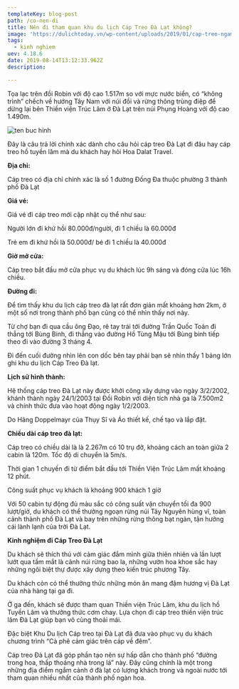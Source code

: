 ```yaml
---
templateKey: blog-post
path: /co-nen-di
title: Nên đi tham quan khu du lịch Cáp Treo Đà Lạt không?
image: 'https://dulichtoday.vn/wp-content/uploads/2019/01/cap-treo-ngam-thac-nuoc-datanla.jpg' 
tags:
  - kinh nghiem
uev: 4.18.6
date: 2019-08-14T13:12:33.962Z
description:

---
```


Tọa lạc trên đồi Robin với độ cao 1.517m so với mực nước biển, có “không trình” chếch về hướng Tây Nam với núi đồi và rừng thông trùng điệp để dừng lại bên Thiền viện Trúc Lâm ở Đà Lạt trên núi Phụng Hoàng với độ cao 1.490m.

![ten buc hinh](https://du-lich-da-lat.com/wp-content/uploads/2019/05/cap-treo-da-lat-1024x768.jpg "ten buc hinh")

Đây là câu trả lời chính xác dành cho câu hỏi cáp treo Đà Lạt đi đâu hay cáp treo hồ tuyền lâm mà du khách hay hỏi Hoa Dalat Travel.

**Địa chỉ:**

Cáp treo có địa chỉ chính xác là số 1 đường Đống Đa thuộc phường 3 thành phố Đà Lạt

**Giá vé:**

Giá vé đi cáp treo mới cập nhật cụ thể như sau:

Người lớn đi khứ hồi 80.000đ/người, đi 1 chiều là 60.000đ

Trẻ em đi khứ hồi là 50.000đ/ bé đi 1 chiều là 40.000đ

**Giờ mở cửa:**

Cáp treo bắt đầu mở cửa phục vụ du khách lúc 9h sáng và đóng cửa lúc 16h chiều.


**Đường đi:**

Để tìm thấy khu du lịch cáp treo đà lạt rất đơn giản mất khoảng hơn 2km, ở một số nơi trong thành phố bạn cũng có thể nhìn thấy nơi này.

Từ chợ bạn đi qua cầu ông Đạo, rẽ tay trái tới đường Trần Quốc Toản đi thẳng tới Bùng Binh, đi thẳng vào đường Hồ Tùng Mậu tới Bùng binh tiếp theo đi vào đường 3 tháng 4.

Đi đến cuối đường nhìn lên con dốc bên tay phải bạn sẽ nhìn thấy 1 bảng lớn ghi khu du lịch Cáp Treo Đà lạt.


**Lịch sử hình thành:**

Hệ thống cáp treo Đà Lạt này được khởi công xây dựng vào ngày 3/2/2002, khánh thành ngày 24/1/2003 tại Đồi Robin với diện tích nhà ga là 7.500m2 và chính thức đưa vào hoạt động ngày 1/2/2003.

Do Hãng Doppelmayr của Thụy Sĩ và Áo thiết kế, chế tạo và lắp đặt.

**Chiều dài cáp treo đà lạt:**

Cáp treo có chiều dài là là 2.267m có 10 trụ đỡ, khoảng cách an toàn giữa 2 cabin là 120m. Tốc độ di chuyển là 5m/s.

Thời gian 1 chuyến đi từ điểm bắt đầu tới Thiền Viện Trúc Lâm mất khoảng 12 phút.

Công suất phục vụ khách là khoảng 900 khách 1 giờ

Với 50 cabin tự động đủ màu sắc có công suất vận chuyển tối đa 900 lượt/giờ, du khách có thể thưởng ngoạn rừng núi Tây Nguyên hùng vĩ, toàn cảnh thành phố Đà Lạt và bay trên những rừng thông bạt ngàn, tận hưởng cái lành lạnh của trời Đà Lạt.

**Kinh nghiệm đi Cáp Treo Đà Lạt**

Du khách sẽ thích thú với cảm giác đắm mình giữa thiên nhiên và lần lượt lướt qua tầm mắt là cảnh núi rừng bao la, những vườn hoa khoe sắc hay những ngôi biệt thự được xây dựng theo kiến trúc phương Tây.


Du khách còn có thể thưởng thức những món ăn mang đậm hương vị Đà Lạt của nhà hàng tại ga đi.


Ở ga đến, khách sẽ được tham quan Thiền viện Trúc Lâm, khu du lịch hồ Tuyền Lâm và thưởng thức cơm chay. Lựa chọn đi cáp treo thiền viện trúc lâm Đà Lạt giúp bạn vô cùng thoải mái.

Đặc biệt Khu Du lịch Cáp treo tại Đà Lạt đã đưa vào phục vụ du khách chương trình “Cà phê cảm giác trên cáp về đêm”.

Cáp treo Đà Lạt đã góp phần tạo nên sự hấp dẫn cho thành phố “đường trong hoa, thấp thoáng nhà trong lá” này. Đây cũng chính là một trong những địa điểm ngắm cảnh ở đà lạt có lượng khách trong và ngoài nước tới tham quan nhiều nhất của thành phố ngàn hoa.